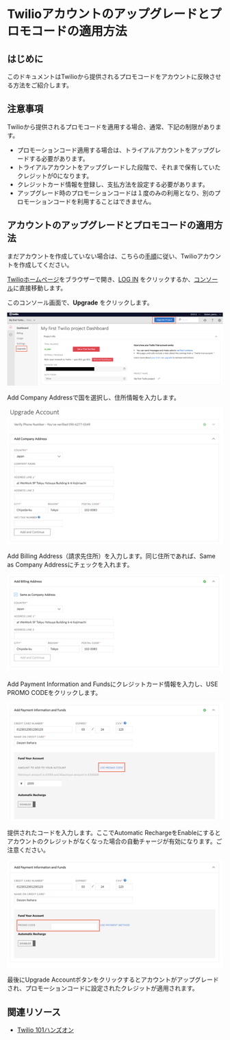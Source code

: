 # Twilioアカウントのアップグレードとプロモコードの適用方法
## はじめに
このドキュメントはTwilioから提供されるプロモコードをアカウントに反映させる方法をご紹介します。

## 注意事項
Twilioから提供されるプロモコードを適用する場合、通常、下記の制限があります。
- プロモーションコード適用する場合は、トライアルアカウントをアップグレードする必要があります。
- トライアルアカウントをアップグレードした段階で、それまで保有していたクレジットが0になります。
- クレジットカード情報を登録し、支払方法を設定する必要があります。
- アップグレード時のプロモーションコードは１度のみの利用となり、別のプロモーションコードを利用することはできません。

## アカウントのアップグレードとプロモコードの適用方法
まだアカウントを作成していない場合は、こちらの[手順](../01-Twilio-Phone-Number/01-01-Signup.md)に従い、Twilioアカウントを作成してください。

[Twilioホームページ](https://www.twilio.com/)をブラウザーで開き、[LOG IN](https://www.twilio.com/login) をクリックするか、[コンソール](https://www.twilio.com/console)に直接移動します。

このコンソール画面で、__Upgrade__ をクリックします。

![アップグレード](../assets/00-Console-Upgrade.png "Twilioコンソール")

Add Company Addressで国を選択し、住所情報を入力します。

![Company Address](../assets/00-Company-Address.png "Company Address")

Add Billing Address（請求先住所）を入力します。同じ住所であれば、Same as Company Addressにチェックを入れます。

![Billing Address](../assets/00-Billing-Address.png "Billing Address")

Add Payment Information and Fundsにクレジットカード情報を入力し、USE PROMO CODEをクリックします。

![クレジットカード情報](../assets/00-Use-Promo-Code.png "クレジットカード情報")
 
提供されたコードを入力します。ここでAutomatic RechargeをEnableにするとアカウントのクレジットがなくなった場合の自動チャージが有効になります。ご注意ください。

![Promo Code](../assets/00-Enter-Promo-Code.png "Promo Code")

最後にUpgrade Accountボタンをクリックするとアカウントがアップグレードされ、プロモーションコードに設定されたクレジットが適用されます。


## 関連リソース

- [Twilio 101ハンズオン](../../README.md)
